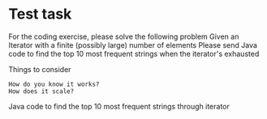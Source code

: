 Test task
=========

For the coding exercise, please solve the following problem
Given an Iterator<String> with a finite (possibly large) number of elements
    Please send Java code to find the top 10 most frequent strings when the iterator's exhausted

Things to consider

    How do you know it works?
    How does it scale?

  Java code to find the top 10 most frequent strings through iterator
